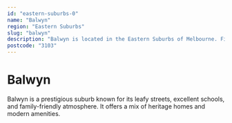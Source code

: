 ```yaml
---
id: "eastern-suburbs-0"
name: "Balwyn"
region: "Eastern Suburbs"
slug: "balwyn"
description: "Balwyn is located in the Eastern Suburbs of Melbourne. Find trusted local plumbers serving this area."
postcode: "3103"
---
```


# Balwyn

Balwyn is a prestigious suburb known for its leafy streets, excellent schools, and family-friendly atmosphere. It offers a mix of heritage homes and modern amenities. 